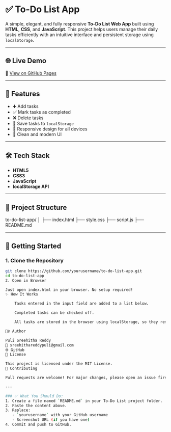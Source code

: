 # ✅ To-Do List App

A simple, elegant, and fully responsive **To-Do List Web App** built using **HTML**, **CSS**, and **JavaScript**. This project helps users manage their daily tasks efficiently with an intuitive interface and persistent storage using `localStorage`.

---

## 🌐 Live Demo

🔗 [View on GitHub Pages](https://yourusername.github.io/to-do-list-app)



---

## 📌 Features

- ➕ Add tasks
- ✅ Mark tasks as completed
- ❌ Delete tasks
- 💾 Save tasks to `localStorage`
- 📱 Responsive design for all devices
- 🎨 Clean and modern UI

---

## 🛠️ Tech Stack

- **HTML5**
- **CSS3**
- **JavaScript**
- **localStorage API**

---

## 📁 Project Structure

to-do-list-app/
│
├── index.html
├── style.css
├── script.js
├── README.md


---

## 🚀 Getting Started

### 1. Clone the Repository
```bash
git clone https://github.com/yourusername/to-do-list-app.git
cd to-do-list-app
2. Open in Browser

Just open index.html in your browser. No setup required!
✨ How It Works

    Tasks entered in the input field are added to a list below.

    Completed tasks can be checked off.

    All tasks are stored in the browser using localStorage, so they remain even after refreshing or reopening the browser.

🙋‍♀️ Author

Puli Sreehitha Reddy
📧 sreehithareddypuli@gmail.com
🌐 GitHub
📄 License

This project is licensed under the MIT License.
🤝 Contributing

Pull requests are welcome! For major changes, please open an issue first to discuss what you would like to change.

---

### ✅ What You Should Do:
1. Create a file named `README.md` in your To-Do List project folder.
2. Paste the content above.
3. Replace:
   - `yourusername` with your GitHub username
   - Screenshot URL (if you have one)
4. Commit and push to GitHub.
